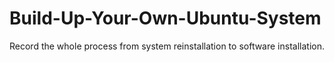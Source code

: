 # Build-Up-Your-Own-Ubuntu-System
Record the whole process from system reinstallation to software installation.
